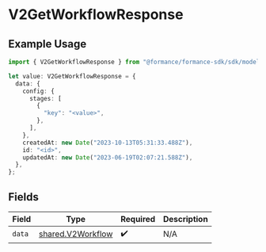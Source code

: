 # V2GetWorkflowResponse

## Example Usage

```typescript
import { V2GetWorkflowResponse } from "@formance/formance-sdk/sdk/models/shared";

let value: V2GetWorkflowResponse = {
  data: {
    config: {
      stages: [
        {
          "key": "<value>",
        },
      ],
    },
    createdAt: new Date("2023-10-13T05:31:33.488Z"),
    id: "<id>",
    updatedAt: new Date("2023-06-19T02:07:21.588Z"),
  },
};
```

## Fields

| Field                                                         | Type                                                          | Required                                                      | Description                                                   |
| ------------------------------------------------------------- | ------------------------------------------------------------- | ------------------------------------------------------------- | ------------------------------------------------------------- |
| `data`                                                        | [shared.V2Workflow](../../../sdk/models/shared/v2workflow.md) | :heavy_check_mark:                                            | N/A                                                           |